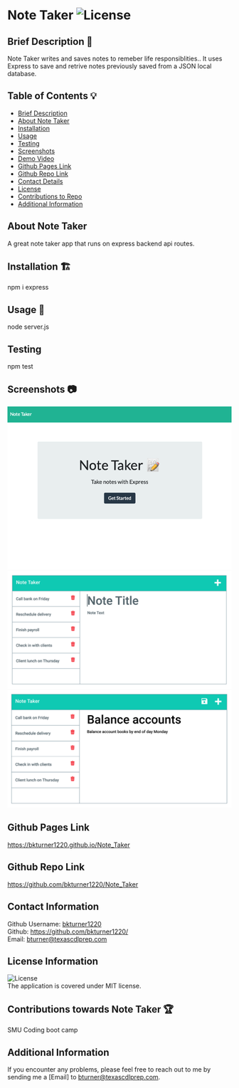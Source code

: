 # Note Taker ![License](https://img.shields.io/badge/License-MIT-blue)

## Brief Description 📖<a name='description'></a>

Note Taker writes and saves notes to remeber life responsiblities.. It uses Express to save and retrive notes previously saved from a JSON local database.

## Table of Contents 💡

- [Brief Description](#description)
- [About Note Taker](#about)
- [Installation](#install)
- [Usage](#usage)
- [Testing](#test)
- [Screenshots](#screenshots)
- [Demo Video](#demo)
- [Github Pages Link](#pages)
- [Github Repo Link](#repo)
- [Contact Details](#contact)
- [License](#license)
- [Contributions to Repo](#contributions)
- [Additional Information](#info)

## About Note Taker <a name='about'></a>

A great note taker app that runs on express backend api routes.

## Installation 🏗️<a name='install'></a>

npm i express

## Usage 📝<a name='usage'></a>

node server.js

## Testing <a name='test'></a>

npm test

## Screenshots 📷<a name='screenshots'></a>

![alt text](./Assets/img/Screenshot1-NoteTaker.png)
![alt text](./Assets/img/Screenshot2-NoteTaker.png)
![alt text](./Assets/img/Screenshot3-NoteTaker.png)

## Github Pages Link <a name='pages'></a>

<a href="https://bkturner1220.github.io/Note_Taker" target="_blank">https://bkturner1220.github.io/Note_Taker</a>

## Github Repo Link <a name='repo'></a>

<a href="https://github.com/bkturner1220/Note_Taker" target="_blank">https://github.com/bkturner1220/Note_Taker</a>

## Contact Information <a name='contact'></a>

Github Username: [bkturner1220](https://github.com/bkturner1220/)<br>
Github: <a href="https://github.com/bkturner1220/">https://github.com/bkturner1220/</a><br>
Email: <a href="mailto:bturner@texascdlprep.com">bturner@texascdlprep.com</a>

## License Information <a name='license'></a>

![License](https://img.shields.io/badge/License-MIT-blue)<br>
The application is covered under MIT license.

## Contributions towards Note Taker 🏆<a name='contributions'></a>

SMU Coding boot camp

## Additional Information <a name='info'></a>

If you encounter any problems, please feel free to reach out to me by sending me a [Email] to <a href="mailto:bturner@texascdlprep.com">bturner@texascdlprep.com</a>.
